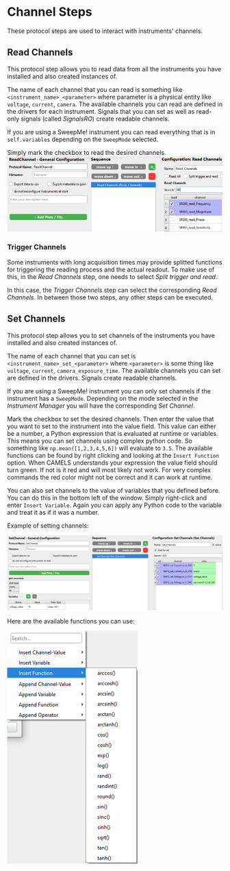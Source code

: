 # Channel Steps
These protocol steps are used to interact with instruments' channels.

## Read Channels

This protocol step allows you to read data from all the instruments you have installed and also created instances of.

The name of each channel that you can read is something like `<instrument_name>_<parameter>` where parameter is a physical entity like `voltage`, `current`, `camera`. The available channels you can read are defined in the drivers for each instrument. Signals that you can set as well as read-only signals (called *SignalsRO*) create readable channels.

If you are using a SweepMe! instrument you can read everything that is in `self.variables` depending on the `SweepMode` selected.

Simply mark the checkbox to read the desired channels.
![Image of the Read Channels protocol step.](images/image.png)


### Trigger Channels

Some instruments with long acquisition times may provide splitted functions for triggering the reading process and the actual readout. To make use of this, in the _Read Channels_ step, one needs to select _Split trigger and read_.

In this case, the _Trigger Channels_ step can select the corresponding _Read Channels_. In between those two steps, any other steps can be executed.

## Set Channels

This protocol step allows you to set channels of the instruments you have installed and also created instances of.

The name of each channel that you can set is `<instrument_name>_set_<parameter>` where `<parameter>` is some thing like `voltage`, `current`, `camera_exposure_time`. The available channels you can set are defined in the drivers. Signals create readable channels.

If you are using a SweepMe! instrument you can only set channels if the instrument has a `SweepMode`. Depending on the mode selected in the *Instrument Manager* you will have the corresponding *Set Channel*.



Mark the checkbox to set the desired channels. Then enter the value that you want to set to the instrument into the value field. This value can either be a number, a Python expression that is evaluated at runtime or variables. This means you can set channels using complex python code. So something like `np.mean([1,2,3,4,5,6])` will evaluate to `3.5`. The available functions can be found by right clicking and looking at the `Insert Function` option. When CAMELS understands your expression the value field should turn green. If not is it red and will most likely not work. For very complex commands the red color might not be correct and it can work at runtime. 

You can also set channels to the value of variables that you defined before. You can do this in the bottom left of the window. Simply right-click and enter `Insert Variable`. Again you can apply any Python code to the variable and treat it as if it was a number.

Example of setting channels:

![Image of the GUI when using Set Channel showing possible settings of the value field.](images/image-2.png)

Here are the available functions you can use:

![Available functions you can use to set channels](images/image-1.png)
